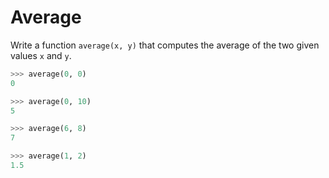 # Average

Write a function `average(x, y)` that computes the average of the two given values `x` and `y`.

```python
>>> average(0, 0)
0

>>> average(0, 10)
5

>>> average(6, 8)
7

>>> average(1, 2)
1.5
```
